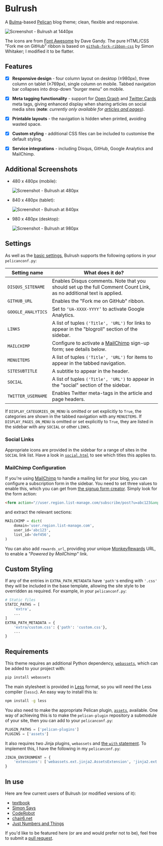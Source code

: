 Bulrush
=======

A [Bulma][1]-based [Pelican][2] blog theme; clean, flexible and responsive.

 ![Screenshot - Bulrush at 1440px][13]

The icons are from [Font Awesome][3] by Dave Gandy. The pure HTML/CSS "Fork me
on GitHub" ribbon is based on [`github-fork-ribbon-css`][4] by Simon Whitaker; I
modified it to be flatter.

Features
--------

 - [x] **Responsive design** - four column layout on desktop (≥980px), three column
on tablet (≥769px), single column on mobile. Tabbed navigation bar collapses
into drop-down "burger menu" on mobile.

 - [x] **Meta tagging functionality** - support for [Open Graph][5] and [Twitter
Cards][6] meta tags, giving enhanced display when sharing articles on social
media sites (**note**: *currently only available for [articles and pages][7]*).

 - [x] **Printable layouts** - the navigation is hidden when printed, avoiding
wasted space.

 - [x] **Custom styling** - additional CSS files can be included to customise
the default styling.

 - [x] **Service integrations** - including Disqus, GitHub, Google Analytics
and MailChimp.

Additional Screenshots
----------------------

 - 480 x 480px (mobile):

     ![Screenshot - Bulrush at 480px][11]

 - 840 x 480px (tablet):

     ![Screenshot - Bulrush at 840px][12]

 - 980 x 480px (desktop):

     ![Screenshot - Bulrush at 980px][10]

Settings
--------

As well as the [basic settings][14], Bulrush supports the following options in
your `pelicanconf.py`:

| Setting name | What does it do? |
| --- | --- |
| `DISQUS_SITENAME` | Enables Disqus comments. Note that you should set up the full Comment Count Link, as no additional text is applied. |
| `GITHUB_URL` | Enables the "Fork me on GitHub" ribbon. |
| `GOOGLE_ANALYTICS` | Set to `‘UA-XXXX-YYYY’` to activate Google Analytics. |
| `LINKS` | A list of tuples `('Title', 'URL')` for links to appear in the "blogroll" section of the sidebar. |
| `MAILCHIMP` | Configure to activate a [MailChimp][20] sign-up form; see details below. |
| `MENUITEMS` | A list of tuples `('Title', 'URL')` for items to appear in the tabbed navigation. |
| `SITESUBTITLE` | A subtitle to appear in the header. |
| `SOCIAL` | A list of tuples `('Title', 'URL')` to appear in the "social" section of the sidebar. |
| `TWITTER_USERNAME` | Enables Twitter meta-tags in the article and page headers. |

If `DISPLAY_CATEGORIES_ON_MENU` is omitted or set explicitly to `True`, the
categories are shown in the tabbed navigation with any `MENUITEMS`. If
`DISPLAY_PAGES_ON_MENU` is omitted or set explicitly to `True`, they are listed
in the sidebar with any `SOCIAL` or other `LINKS`.

### Social Links

Appropriate icons are provided in the sidebar for a range of sites in the
`SOCIAL` link list. Have a look in [`social.html`][17] to see which titles this
applies to.

### MailChimp Configuration

If you're using [MailChimp][20] to handle a mailing list for your blog, you
can configure a subscription form in the sidebar. You need to set three values
to enable this, which you can get from [the signup form creator][21]. Simply
look for the form action:

```html
<form action="//user.region.list-manage.com/subscribe/post?u=abc123&amp;id=def456" ...
```

and extract the relevant sections:

```python
MAILCHIMP = dict(
    domain='user.region.list-manage.com',
    user_id='abc123',
    list_id='def456',
)
```

You can also add `rewards_url`, providing your unique [MonkeyRewards][19] URL,
to enable a *"Powered by MailChimp"* link.

Custom Styling
--------------

If any of the entries in `EXTRA_PATH_METADATA` have `'path'`s ending with
`'.css'` they will be included in the base template, allowing the site style
to be overridden as required. For example, in your `pelicanconf.py`:

```python
# Static files
STATIC_PATHS = [
    'extra',
    ...
]
EXTRA_PATH_METADATA = {
    'extra/custom.css': {'path': 'custom.css'},
    ...
}
```

Requirements
------------

This theme requires an additional Python dependency, [`webassets`][9], which can
be added to your project with:

```bash
pip install webassets
```

The main stylesheet is provided in [Less][16] format, so you will need the Less
compiler (`lessc`). An easy way to install this is:

```bash
npm install -g less
```

You also need to make the appropriate Pelican plugin, [`assets`][15], available.
One way of achieving this is to make the `pelican-plugin` repository a submodule
of your site, then you can add to your `pelicanconf.py`:

```python
PLUGIN_PATHS = ['pelican-plugins']
PLUGINS = ['assets']
```

It also requires two Jinja plugins, `webassets` and [the `with` statement][8].
To implement this, I have the following in my `pelicanconf.py`:

```python
JINJA_ENVIRONMENT = {
    'extensions': ['webassets.ext.jinja2.AssetsExtension', 'jinja2.ext.with_'],
}
```

In use
------

Here are few current users of Bulrush (or modified versions of it):

 - [textbook](http://blog.jonrshar.pe/)
 - [Simon Says](https://simonsays.neocities.org/)
 - [CodeRobot](http://coderobot.downley.net/)
 - [chair6.net](http://chair6.net/)
 - [Just Numbers and Things](http://justnumbersandthings.com/)

If you'd like to be featured here (or are and would prefer not to be), feel
free to submit a [pull request][18].

  [1]: http://bulma.io/
  [2]: http://docs.getpelican.com/en/stable/
  [3]: http://fontawesome.io/
  [4]: https://github.com/simonwhitaker/github-fork-ribbon-css
  [5]: http://ogp.me/
  [6]: https://dev.twitter.com/cards/overview
  [7]: http://docs.getpelican.com/en/3.6.3/content.html#articles-and-pages
  [8]: http://jinja.pocoo.org/docs/dev/extensions/#with-statement
  [9]: https://github.com/miracle2k/webassets/
  [10]: ./screenshot-980px.png
  [11]: ./screenshot-480px.png
  [12]: ./screenshot-840px.png
  [13]: ./screenshot-1440px.png
  [14]: http://docs.getpelican.com/en/3.6.3/settings.html#basic-settings
  [15]: https://github.com/getpelican/pelican-plugins/tree/master/assets
  [16]: http://lesscss.org/
  [17]: https://github.com/textbook/bulrush/blob/master/templates/social.html
  [18]: https://help.github.com/articles/about-pull-requests/
  [19]: http://kb.mailchimp.com/accounts/billing/add-or-remove-monkeyrewards
  [20]: http://eepurl.com/cNv6Rb
  [21]: http://kb.mailchimp.com/lists/signup-forms/add-a-signup-form-to-your-website
